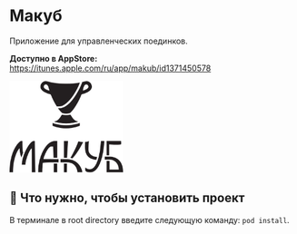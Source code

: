 # Макуб
Приложение для управленческих поединков.

**Доступно в AppStore:**
https://itunes.apple.com/ru/app/makub/id1371450578

<img src="https://github.com/yanovskaya/Makub/blob/master/logo.png" width="200">

## 🔧 Что нужно, чтобы установить проект
В терминале в root directory введите следующую команду:
`pod install`. 
<br />
